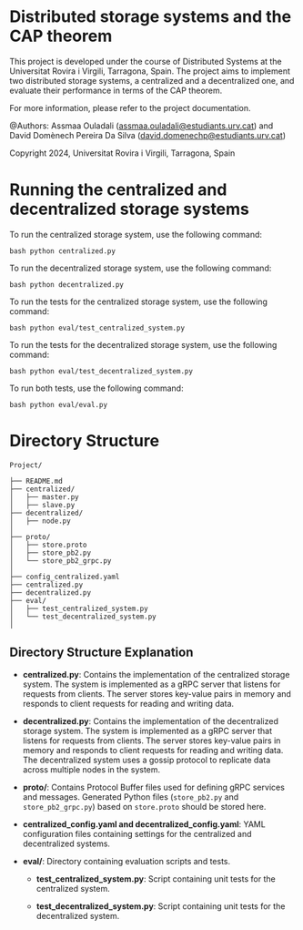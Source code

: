 # Distributed storage systems and the CAP theorem

This project is developed under the course of Distributed Systems at the Universitat Rovira i Virgili, Tarragona, Spain. The project aims to implement two distributed storage systems, a centralized and a decentralized one, and evaluate their performance in terms of the CAP theorem.

For more information, please refer to the project documentation.

@Authors: Assmaa Ouladali (assmaa.ouladali@estudiants.urv.cat) and David Domènech Pereira Da Silva (david.domenechp@estudiants.urv.cat)

Copyright 2024, Universitat Rovira i Virgili, Tarragona, Spain

# Running the centralized and decentralized storage systems

To run the centralized storage system, use the following command:

```bash python centralized.py```

To run the decentralized storage system, use the following command:

```bash python decentralized.py```

To run the tests for the centralized storage system, use the following command:

```bash python eval/test_centralized_system.py```

To run the tests for the decentralized storage system, use the following command:

```bash python eval/test_decentralized_system.py```

To run both tests, use the following command:

```bash python eval/eval.py```

# Directory Structure
```
Project/

├── README.md
├── centralized/
│   ├── master.py
│   ├── slave.py
├── decentralized/
│   ├── node.py 
│
├── proto/
│   ├── store.proto
│   ├── store_pb2.py
│   └── store_pb2_grpc.py
│
├── config_centralized.yaml
├── centralized.py
├── decentralized.py
├── eval/
│   ├── test_centralized_system.py
│   └── test_decentralized_system.py
│

```

## Directory Structure Explanation

- **centralized.py**: Contains the implementation of the centralized storage system. The system is implemented as a gRPC server that listens for requests from clients. The server stores key-value pairs in memory and responds to client requests for reading and writing data.

- **decentralized.py**: Contains the implementation of the decentralized storage system. The system is implemented as a gRPC server that listens for requests from clients. The server stores key-value pairs in memory and responds to client requests for reading and writing data. The decentralized system uses a gossip protocol to replicate data across multiple nodes in the system.

- **proto/**: Contains Protocol Buffer files used for defining gRPC services and messages. Generated Python files (`store_pb2.py` and `store_pb2_grpc.py`) based on `store.proto` should be stored here.

- **centralized_config.yaml and decentralized_config.yaml**: YAML configuration files containing settings for the centralized and decentralized systems.

- **eval/**: Directory containing evaluation scripts and tests.

  - **test_centralized_system.py**: Script containing unit tests for the centralized system.

    
  
  - **test_decentralized_system.py**: Script containing unit tests for the decentralized system.

    

